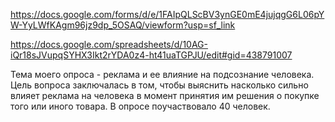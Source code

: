 https://docs.google.com/forms/d/e/1FAIpQLScBV3ynGE0mE4jujqgG6L06pYW-YyLWfKAgm96jz9dp_5OSAQ/viewform?usp=sf_link

https://docs.google.com/spreadsheets/d/10AG-iQr18sJVupqSYHX3Ikt2rYDA0z4-ht41uaTGPJU/edit#gid=438791007

Тема моего опроса - реклама и ее влияние на подсознание человека. Цель вопроса заключалась в том, чтобы выяснить насколько сильно влияет реклама на человека в момент принятия им решения о покупке того или иного товара. В опросе поучаствовало 40 человек.
